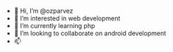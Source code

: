 - 👋 Hi, I’m @ozparvez
- 👀 I’m interested in web development
- 🌱 I’m currently learning php
- 💞️ I’m looking to collaborate on android development
- 📫 

<!---
ozparvez/ozparvez is a ✨ special ✨ repository because its `README.md` (this file) appears on your GitHub profile.
You can click the Preview link to take a look at your changes.
--->
